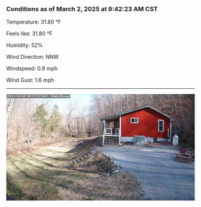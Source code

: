### Conditions as of March 2, 2025 at 9:42:23 AM CST 

Temperature: 31.80 &deg;F

Feels like: 31.80 &deg;F

Humidity: 52%

Wind Direction: NNW

Windspeed: 0.9 mph

Wind Gust: 1.6 mph

---

<img src="./images/latest.jpeg"/>

